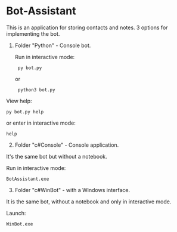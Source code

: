 # Bot-Assistant
This is an application for storing contacts and notes.
3 options for implementing the bot.

1. Folder "Python" - Console bot.
   
    Run in interactive mode:
   
        py bot.py
    or
   
        python3 bot.py
View help:

    py bot.py help
or enter in interactive mode:

    help

2. Folder "c#Console" - Console application.

It's the same bot but without a notebook.

Run in interactive mode:

    BotAssistant.exe

3. Folder "c#WinBot" - with a Windows interface.

It is the same bot, without a notebook and only in interactive mode.

Launch:

    WinBot.exe
